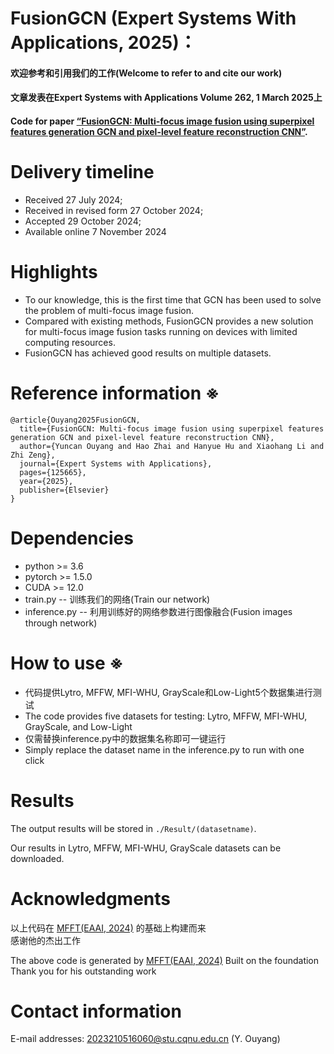 # FusionGCN (Expert Systems With Applications, 2025)：
  
#### 欢迎参考和引用我们的工作(Welcome to refer to and cite our work)  
#### 文章发表在Expert Systems with Applications Volume 262, 1 March 2025上
#### Code for paper [“FusionGCN: Multi-focus image fusion using superpixel features generation GCN and pixel-level feature reconstruction CNN”](https://www.sciencedirect.com/science/article/pii/S0957417424025326).  
  
# Delivery timeline  
-   Received 27 July 2024;
-   Received in revised form 27 October 2024;
-   Accepted 29 October 2024;
-   Available online 7 November 2024
  
# Highlights  
-   To our knowledge, this is the first time that GCN has been used to solve the problem of multi-focus image fusion.
-   Compared with existing methods, FusionGCN provides a new solution for multi-focus image fusion tasks running on devices with limited computing resources.
-   FusionGCN has achieved good results on multiple datasets.
  
# Reference information ※  
```  
@article{Ouyang2025FusionGCN,
  title={FusionGCN: Multi-focus image fusion using superpixel features generation GCN and pixel-level feature reconstruction CNN},  
  author={Yuncan Ouyang and Hao Zhai and Hanyue Hu and Xiaohang Li and Zhi Zeng},  
  journal={Expert Systems with Applications},  
  pages={125665},  
  year={2025},  
  publisher={Elsevier}  
}
```
  
# Dependencies  
-   python >= 3.6
-   pytorch >= 1.5.0
-   CUDA >= 12.0
-   train.py -- 训练我们的网络(Train our network)
-   inference.py -- 利用训练好的网络参数进行图像融合(Fusion images through network)

# How to use ※
-   代码提供Lytro, MFFW, MFI-WHU, GrayScale和Low-Light5个数据集进行测试
-   The code provides five datasets for testing: Lytro, MFFW, MFI-WHU, GrayScale, and Low-Light
-   仅需替换inference.py中的数据集名称即可一键运行
-   Simply replace the dataset name in the inference.py to run with one click
  
# Results
The output results will be stored in `./Result/(datasetname)`.

Our results in Lytro, MFFW, MFI-WHU, GrayScale datasets can be downloaded.

# Acknowledgments  
以上代码在 [MFFT(EAAI, 2024)](https://www.sciencedirect.com/science/article/abs/pii/S0952197624001258) 的基础上构建而来  
感谢他的杰出工作  
  
The above code is generated by [MFFT(EAAI, 2024)](https://www.sciencedirect.com/science/article/abs/pii/S0952197624001258) Built on the foundation  
Thank you for his outstanding work  
  
# Contact information  
E-mail addresses: 2023210516060@stu.cqnu.edu.cn (Y. Ouyang)
